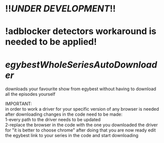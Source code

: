 # !!_UNDER DEVELOPMENT_!!  
# !adblocker detectors workaround is needed to be applied!  
# _egybestWholeSeriesAutoDownloader_  
downloads your favourite show from egybest without having to download all the episodes yourself  
  
IMPORTANT:  
  in order to work a driver for your specific version of any browser is needed  
  after downloading changes in the code need to be made:  
    1-every path to the driver needs to be updated    
    2-replace the browser in the code with the one you downloaded the driver for "it is better to choose chrome"
   after doing that you are now ready edit the egybest link to your series in the code and start downloading
